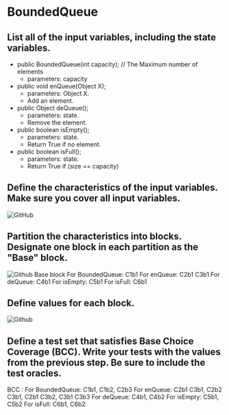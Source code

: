 # BoundedQueue
## List all of the input variables, including the state variables.
-   public BoundedQueue(int capacity); // The Maximum number of elements
	- parameters: capacity
-   public void enQueue(Object X);
	- parameters: Object X. 
	- Add an element.
-   public Object deQueue();
	- parameters: state.
	- Remove the element.
-   public boolean isEmpty();
	- parameters: state. 
	- Return True if no element.
-   public boolean isFull();
	- parameters: state.
	- Return True if (size == capacity)
  
## Define the characteristics of the input variables. Make sure you cover all input variables.
![GitHub]((b).png?raw=true)

## Partition the characteristics into blocks. Designate one block in each partition as the "Base" block.
![Github]((c).png?raw=true)
Base block
For BoundedQueue: C1b1
For enQueue: C2b1 C3b1
For deQueue: C4b1
For isEmpty: C5b1
For isFull: C6b1

## Define values for each block.
![Github]((d).png?raw=true)

## Define a test set that satisfies Base Choice Coverage (BCC). Write your tests with the values from the previous step. Be sure to include the test oracles.
BCC :
For BoundedQueue: C1b1, C1b2, C2b3
For enQueue: C2b1 C3b1, C2b2 C3b1, C2b1 C3b2, C3b1 C3b3
For deQueue: C4b1, C4b2
For isEmpty: C5b1, C5b2
For isFull: C6b1, C6b2
